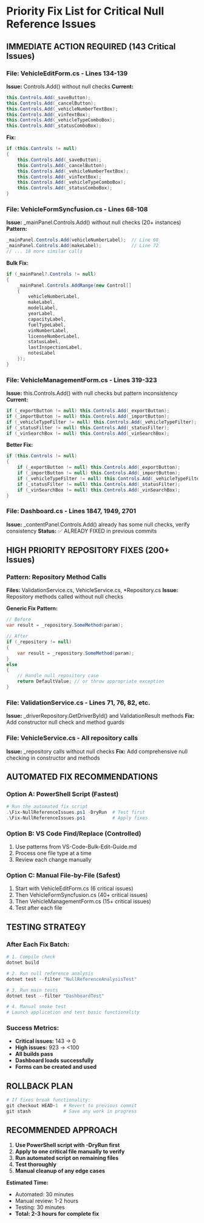 # Priority Fix List for Critical Null Reference Issues

## IMMEDIATE ACTION REQUIRED (143 Critical Issues)

### File: VehicleEditForm.cs - Lines 134-139
**Issue:** Controls.Add() without null checks
**Current:**
```csharp
this.Controls.Add(_saveButton);
this.Controls.Add(_cancelButton);
this.Controls.Add(_vehicleNumberTextBox);
this.Controls.Add(_vinTextBox);
this.Controls.Add(_vehicleTypeComboBox);
this.Controls.Add(_statusComboBox);
```

**Fix:**
```csharp
if (this.Controls != null)
{
    this.Controls.Add(_saveButton);
    this.Controls.Add(_cancelButton);
    this.Controls.Add(_vehicleNumberTextBox);
    this.Controls.Add(_vinTextBox);
    this.Controls.Add(_vehicleTypeComboBox);
    this.Controls.Add(_statusComboBox);
}
```

### File: VehicleFormSyncfusion.cs - Lines 68-108
**Issue:** _mainPanel.Controls.Add() without null checks (20+ instances)
**Pattern:**
```csharp
_mainPanel.Controls.Add(vehicleNumberLabel);  // Line 68
_mainPanel.Controls.Add(makeLabel);           // Line 72
// ... 18 more similar calls
```

**Bulk Fix:**
```csharp
if (_mainPanel?.Controls != null)
{
    _mainPanel.Controls.AddRange(new Control[]
    {
        vehicleNumberLabel,
        makeLabel,
        modelLabel,
        yearLabel,
        capacityLabel,
        fuelTypeLabel,
        vinNumberLabel,
        licenseNumberLabel,
        statusLabel,
        lastInspectionLabel,
        notesLabel
    });
}
```

### File: VehicleManagementForm.cs - Lines 319-323
**Issue:** this.Controls.Add() with null checks but pattern inconsistency
**Current:**
```csharp
if (_exportButton != null) this.Controls.Add(_exportButton);
if (_importButton != null) this.Controls.Add(_importButton);
if (_vehicleTypeFilter != null) this.Controls.Add(_vehicleTypeFilter);
if (_statusFilter != null) this.Controls.Add(_statusFilter);
if (_vinSearchBox != null) this.Controls.Add(_vinSearchBox);
```

**Better Fix:**
```csharp
if (this.Controls != null)
{
    if (_exportButton != null) this.Controls.Add(_exportButton);
    if (_importButton != null) this.Controls.Add(_importButton);
    if (_vehicleTypeFilter != null) this.Controls.Add(_vehicleTypeFilter);
    if (_statusFilter != null) this.Controls.Add(_statusFilter);
    if (_vinSearchBox != null) this.Controls.Add(_vinSearchBox);
}
```

### File: Dashboard.cs - Lines 1847, 1949, 2701
**Issue:** _contentPanel.Controls.Add() already has some null checks, verify consistency
**Status:** ✅ ALREADY FIXED in previous commits

## HIGH PRIORITY REPOSITORY FIXES (200+ Issues)

### Pattern: Repository Method Calls
**Files:** ValidationService.cs, VehicleService.cs, *Repository.cs
**Issue:** Repository methods called without null checks

**Generic Fix Pattern:**
```csharp
// Before
var result = _repository.SomeMethod(param);

// After  
if (_repository != null)
{
    var result = _repository.SomeMethod(param);
}
else
{
    // Handle null repository case
    return DefaultValue; // or throw appropriate exception
}
```

### File: ValidationService.cs - Lines 71, 76, 82, etc.
**Issue:** _driverRepository.GetDriverById() and ValidationResult methods
**Fix:** Add constructor null check and method guards

### File: VehicleService.cs - All repository calls
**Issue:** _repository calls without null checks
**Fix:** Add comprehensive null checking in constructor and methods

## AUTOMATED FIX RECOMMENDATIONS

### Option A: PowerShell Script (Fastest)
```powershell
# Run the automated fix script
.\Fix-NullReferenceIssues.ps1 -DryRun  # Test first
.\Fix-NullReferenceIssues.ps1          # Apply fixes
```

### Option B: VS Code Find/Replace (Controlled)
1. Use patterns from VS-Code-Bulk-Edit-Guide.md
2. Process one file type at a time
3. Review each change manually

### Option C: Manual File-by-File (Safest)
1. Start with VehicleEditForm.cs (6 critical issues)
2. Then VehicleFormSyncfusion.cs (40+ critical issues)  
3. Then VehicleManagementForm.cs (15+ critical issues)
4. Test after each file

## TESTING STRATEGY

### After Each Fix Batch:
```powershell
# 1. Compile check
dotnet build

# 2. Run null reference analysis  
dotnet test --filter "NullReferenceAnalysisTest"

# 3. Run main tests
dotnet test --filter "DashboardTest"

# 4. Manual smoke test
# Launch application and test basic functionality
```

### Success Metrics:
- **Critical issues:** 143 → 0
- **High issues:** 923 → <100
- **All builds pass**
- **Dashboard loads successfully**
- **Forms can be created and used**

## ROLLBACK PLAN
```powershell
# If fixes break functionality:
git checkout HEAD~1  # Revert to previous commit
git stash            # Save any work in progress
```

## RECOMMENDED APPROACH
1. **Use PowerShell script with -DryRun first**
2. **Apply to one critical file manually to verify**
3. **Run automated script on remaining files**  
4. **Test thoroughly**
5. **Manual cleanup of any edge cases**

**Estimated Time:** 
- Automated: 30 minutes
- Manual review: 1-2 hours  
- Testing: 30 minutes
- **Total: 2-3 hours for complete fix**
